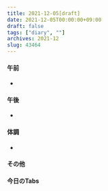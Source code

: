```yaml
---
title: 2021-12-05[draft]
date: 2021-12-05T00:00:00+09:00
draft: false
tags: ["diary", ""]
archives: 2021-12
slug: 43464
---
```

#### 午前
- 
#### 午後
- 
#### 体調
- 
#### その他
#### 今日のTabs
